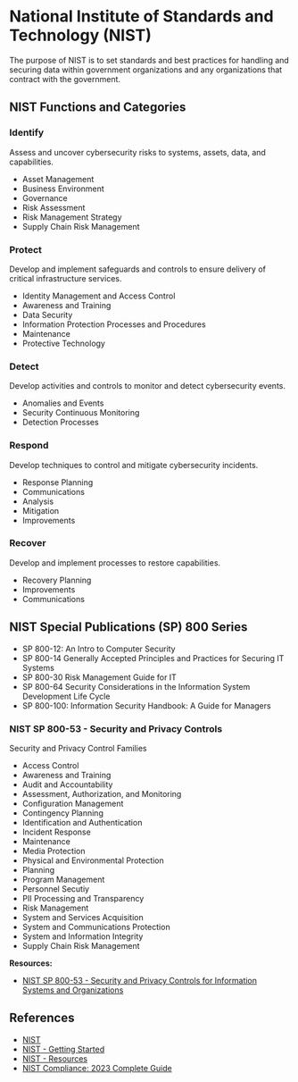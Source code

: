 # National Institute of Standards and Technology (NIST)

The purpose of NIST is to set standards and best practices for handling and securing data within government organizations and any organizations that contract with the government.

## NIST Functions and Categories

### Identify

Assess and uncover cybersecurity risks to systems, assets, data, and capabilities.

- Asset Management
- Business Environment
- Governance
- Risk Assessment
- Risk Management Strategy
- Supply Chain Risk Management

### Protect

Develop and implement safeguards and controls to ensure delivery of critical infrastructure services.

- Identity Management and Access Control
- Awareness and Training
- Data Security
- Information Protection Processes and Procedures
- Maintenance
- Protective Technology

### Detect

Develop activities and controls to monitor and detect cybersecurity events.

- Anomalies and Events
- Security Continuous Monitoring
- Detection Processes

### Respond

Develop techniques to control and mitigate cybersecurity incidents.

- Response Planning
- Communications
- Analysis
- Mitigation
- Improvements

### Recover

Develop and implement processes to restore capabilities.

- Recovery Planning
- Improvements
- Communications

## NIST Special Publications (SP) 800 Series

- SP 800-12: An Intro to Computer Security
- SP 800-14 Generally Accepted Principles and Practices for Securing IT Systems
- SP 800-30 Risk Management Guide for IT
- SP 800-64 Security Considerations in the Information System Development Life Cycle
- SP 800-100: Information Security Handbook: A Guide for Managers

### NIST SP 800-53 - Security and Privacy Controls

Security and Privacy Control Families

- Access Control
- Awareness and Training
- Audit and Accountability
- Assessment, Authorization, and Monitoring
- Configuration Management
- Contingency Planning
- Identification and Authentication
- Incident Response
- Maintenance
- Media Protection
- Physical and Environmental Protection
- Planning
- Program Management
- Personnel Secutiy
- PII Processing and Transparency
- Risk Management
- System and Services Acquisition
- System and Communications Protection
- System and Information Integrity
- Supply Chain Risk Management

**Resources:**

- [NIST SP 800-53 - Security and Privacy Controls for Information Systems and Organizations](https://nvlpubs.nist.gov/nistpubs/SpecialPublications/NIST.SP.800-53r5.pdf)

## References

- [NIST](https://nvlpubs.nist.gov/)
- [NIST - Getting Started](https://www.nist.gov/cyberframework/getting-started)
- [NIST - Resources](https://www.nist.gov/cyberframework/framework-resources)
- [NIST Compliance: 2023 Complete Guide](https://www.strongdm.com/nist-compliance#:~:text=What%20is%20NIST%20Compliance%3F,the%20government%20and%20its%20contractors.)
